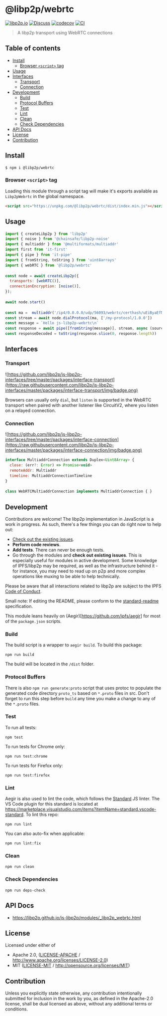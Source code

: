# @libp2p/webrtc <!-- omit in toc -->

[![libp2p.io](https://img.shields.io/badge/project-libp2p-yellow.svg?style=flat-square)](http://libp2p.io/)
[![Discuss](https://img.shields.io/discourse/https/discuss.libp2p.io/posts.svg?style=flat-square)](https://discuss.libp2p.io)
[![codecov](https://img.shields.io/codecov/c/github/libp2p/js-libp2p.svg?style=flat-square)](https://codecov.io/gh/libp2p/js-libp2p)
[![CI](https://img.shields.io/github/actions/workflow/status/libp2p/js-libp2p/main.yml?branch=master\&style=flat-square)](https://github.com/libp2p/js-libp2p/actions/workflows/main.yml?query=branch%3Amaster)

> A libp2p transport using WebRTC connections

## Table of contents <!-- omit in toc -->

- [Install](#install)
  - [Browser `<script>` tag](#browser-script-tag)
- [Usage](#usage)
- [Interfaces](#interfaces)
  - [Transport](#transport)
  - [Connection](#connection)
- [Development](#development)
  - [Build](#build)
  - [Protocol Buffers](#protocol-buffers)
  - [Test](#test)
  - [Lint](#lint)
  - [Clean](#clean)
  - [Check Dependencies](#check-dependencies)
- [API Docs](#api-docs)
- [License](#license)
- [Contribution](#contribution)

## Install

```console
$ npm i @libp2p/webrtc
```

### Browser `<script>` tag

Loading this module through a script tag will make it's exports available as `Libp2pWebrtc` in the global namespace.

```html
<script src="https://unpkg.com/@libp2p/webrtc/dist/index.min.js"></script>
```

## Usage

```js
import { createLibp2p } from 'libp2p'
import { noise } from '@chainsafe/libp2p-noise'
import { multiaddr } from '@multiformats/multiaddr'
import first from 'it-first'
import { pipe } from 'it-pipe'
import { fromString, toString } from 'uint8arrays'
import { webRTC } from '@libp2p/webrtc'

const node = await createLibp2p({
  transports: [webRTC()],
  connectionEncryption: [noise()],
});

await node.start()

const ma =  multiaddr('/ip4/0.0.0.0/udp/56093/webrtc/certhash/uEiByaEfNSLBexWBNFZy_QB1vAKEj7JAXDizRs4_SnTflsQ')
const stream = await node.dialProtocol(ma, ['/my-protocol/1.0.0'])
const message = `Hello js-libp2p-webrtc\n`
const response = await pipe([fromString(message)], stream, async (source) => await first(source))
const responseDecoded = toString(response.slice(0, response.length))
```

## Interfaces

### Transport

![https://github.com/libp2p/js-libp2p-interfaces/tree/master/packages/interface-transport](https://raw.githubusercontent.com/libp2p/js-libp2p-interfaces/master/packages/interface-transport/img/badge.png)

Browsers can usually only `dial`, but `listen` is supported in the WebRTC
transport when paired with another listener like CircuitV2, where you listen on
a relayed connection.

### Connection

![https://github.com/libp2p/js-libp2p-interfaces/tree/master/packages/interface-connection](https://raw.githubusercontent.com/libp2p/js-libp2p-interfaces/master/packages/interface-connection/img/badge.png)

```js
interface MultiaddrConnection extends Duplex<Uint8Array> {
  close: (err?: Error) => Promise<void>
  remoteAddr: Multiaddr
  timeline: MultiaddrConnectionTimeline
}

class WebRTCMultiaddrConnection implements MultiaddrConnection { }
```

## Development

Contributions are welcome! The libp2p implementation in JavaScript is a work in progress. As such, there's a few things you can do right now to help out:

- [Check out the existing issues](//github.com/little-bear-labs/js-libp2p-webrtc/issues).
- **Perform code reviews**.
- **Add tests**. There can never be enough tests.
- Go through the modules and **check out existing issues**. This is especially useful for modules in active development. Some knowledge of IPFS/libp2p may be required, as well as the infrastructure behind it - for instance, you may need to read up on p2p and more complex operations like muxing to be able to help technically.

Please be aware that all interactions related to libp2p are subject to the IPFS [Code of Conduct](https://github.com/ipfs/community/blob/master/code-of-conduct.md).

Small note: If editing the README, please conform to the [standard-readme](https://github.com/RichardLitt/standard-readme) specification.

This module leans heavily on (Aegir)\[<https://github.com/ipfs/aegir>] for most of the `package.json` scripts.

### Build

The build script is a wrapper to `aegir build`.  To build this package:

```shell
npm run build
```

The build will be located in the `/dist` folder.

### Protocol Buffers

There is also `npm run generate:proto` script that uses protoc to populate the generated code directory `proto_ts` based on `*.proto` files in src. Don't forget to run this step before `build` any time you make a change to any of the `*.proto` files.

### Test

To run all tests:

```shell
npm test
```

To run tests for Chrome only:

```shell
npm run test:chrome
```

To run tests for Firefox only:

```shell
npm run test:firefox
```

### Lint

Aegir is also used to lint the code, which follows the [Standard](https://github.com/standard/standard) JS linter.
The VS Code plugin for this standard is located at <https://marketplace.visualstudio.com/items?itemName=standard.vscode-standard>.
To lint this repo:

```shell
npm run lint
```

You can also auto-fix when applicable:

```shell
npm run lint:fix
```

### Clean

```shell
npm run clean
```

### Check Dependencies

```shell
npm run deps-check
```

## API Docs

- <https://libp2p.github.io/js-libp2p/modules/_libp2p_webrtc.html>

## License

Licensed under either of

- Apache 2.0, ([LICENSE-APACHE](LICENSE-APACHE) / <http://www.apache.org/licenses/LICENSE-2.0>)
- MIT ([LICENSE-MIT](LICENSE-MIT) / <http://opensource.org/licenses/MIT>)

## Contribution

Unless you explicitly state otherwise, any contribution intentionally submitted for inclusion in the work by you, as defined in the Apache-2.0 license, shall be dual licensed as above, without any additional terms or conditions.
